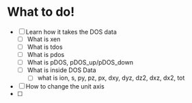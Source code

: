 # What to do!

- [ ] Learn how it takes the DOS data
  - [ ] What is xen
  - [ ] What is tdos
  - [ ] What is pdos
  - [ ] What is pDOS, pDOS_up/pDOS_down
  - [ ] What is inside DOS Data
    - [ ] what is ion, s, py, pz, px, dxy, dyz, dz2, dxz, dx2, tot
- [ ] How to change the unit axis
- [ ] 